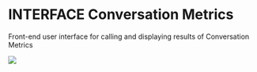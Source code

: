 # INTERFACE Conversation Metrics

Front-end user interface for calling and displaying results of Conversation Metrics 

![](img/preview.gif)
